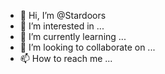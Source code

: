 - 👋 Hi, I’m @Stardoors
- 👀 I’m interested in ...
- 🌱 I’m currently learning ...
- 💞️ I’m looking to collaborate on ...
- 📫 How to reach me ...

<!---
Stardoors/Stardoors is a ✨ special ✨ repository because its `README.md` (this file) appears on your GitHub profile.
You can click the Preview link to take a look at your changes.
--->

